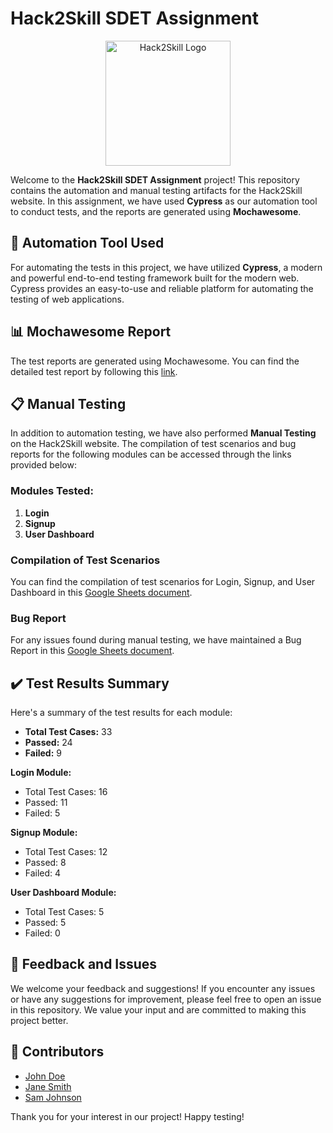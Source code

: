 # Hack2Skill SDET Assignment

<p align="center">
  <img src="https://example.com/hack2skill-logo.png" alt="Hack2Skill Logo" width="200"/>
</p>

Welcome to the **Hack2Skill SDET Assignment** project! This repository contains the automation and manual testing artifacts for the Hack2Skill website. In this assignment, we have used **Cypress** as our automation tool to conduct tests, and the reports are generated using **Mochawesome**.

## 🚀 Automation Tool Used

For automating the tests in this project, we have utilized **Cypress**, a modern and powerful end-to-end testing framework built for the modern web. Cypress provides an easy-to-use and reliable platform for automating the testing of web applications.

## 📊 Mochawesome Report

The test reports are generated using Mochawesome. You can find the detailed test report by following this [link](https://drive.google.com/file/d/1GPEVZxiQPQqsdO3vcRh7KMCi2PS4fz-G/view).

## 📋 Manual Testing

In addition to automation testing, we have also performed **Manual Testing** on the Hack2Skill website. The compilation of test scenarios and bug reports for the following modules can be accessed through the links provided below:

### Modules Tested:

1. **Login**
2. **Signup**
3. **User Dashboard**

### Compilation of Test Scenarios

You can find the compilation of test scenarios for Login, Signup, and User Dashboard in this [Google Sheets document](https://docs.google.com/spreadsheets/d/1m-as9-kLeurZpDsC--IAY0sRh5K95gXqsAdXzQrJ0v0/edit?usp=sharing).

### Bug Report

For any issues found during manual testing, we have maintained a Bug Report in this [Google Sheets document](https://docs.google.com/spreadsheets/d/1mpsWwG4cvupZEbJwF3F6zyER-qAUxxYnYA4sqEEWKiE/edit?usp=sharing).

## ✔️ Test Results Summary

Here's a summary of the test results for each module:

- **Total Test Cases:** 33
- **Passed:** 24
- **Failed:** 9

**Login Module:**
- Total Test Cases: 16
- Passed: 11
- Failed: 5

**Signup Module:**
- Total Test Cases: 12
- Passed: 8
- Failed: 4

**User Dashboard Module:**
- Total Test Cases: 5
- Passed: 5
- Failed: 0

## 📝 Feedback and Issues

We welcome your feedback and suggestions! If you encounter any issues or have any suggestions for improvement, please feel free to open an issue in this repository. We value your input and are committed to making this project better.

## 🙏 Contributors

- [John Doe](https://github.com/johndoe)
- [Jane Smith](https://github.com/janesmith)
- [Sam Johnson](https://github.com/samjohnson)

Thank you for your interest in our project! Happy testing!
